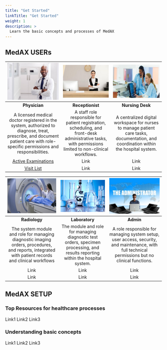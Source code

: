 ```yaml
---
title: "Get Started"
linkTitle: "Get Started"
weight: 1
description: >
  Learn the basic concepts and processes of MedAX
---
```


## MedAX USERs





| ![](Physician.png) | ![](Receptionist.png) | ![](NursingDesk.png) |
|:------------------:|:-------------------:|:------------------:|
|   **Physician**    |  **Receptionist**   |  **Nursing Desk**  |
|    A licensed medical doctor registered in the system, authorized to diagnose, treat, prescribe, and document patient care with role-specific permissions and responsibilities.    |     A staff role responsible for patient registration, scheduling, and front-desk administrative tasks, with permissions limited to non-clinical workflows.    |    A centralized digital workspace for nurses to manage patient care tasks, documentation, and coordination within the hospital system.     |
|        [Active Examinations](https://docs.medax365.com/examination/active-examinations/)        |        Link         |        Link        |
|        [Visit List](https://docs.medax365.com/front-office/visit-list/)        |        Link         |        Link        |

| ![](Radiology.png) | ![](Laboratory.png) | ![](Admin.png) |
|:----------------:|:-----------------:|:------------:|
|  **Radiology**   |  **Laboratory**   |  **Admin**   |
|   The system module and role for managing diagnostic imaging orders, procedures, and reports, integrated with patient records and clinical workflows    |    The module and role for managing diagnostic test orders, specimen processing, and results reporting within the hospital system.    | A role responsible for managing system setup, user access, security, and maintenance, with full technical permissions but no clinical functions.  |
|       Link       |       Link        |     Link     |
|       Link       |       Link        |     Link     |

## MedAX SETUP

### Top Resources for healthcare processes

Link1
Link2
Link3

### Understanding basic concepts

Link1
Link2
Link3
